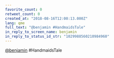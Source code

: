 ```yaml
---
favorite_count: 0
retweet_count: 0
created_at: "2018-08-16T12:00:13.000Z"
lang: qme
full_text: "@benjamin #HandmaidsTale"
in_reply_to_screen_name: benjamin
in_reply_to_status_id_str: "1029988560210984960"
---
```


[@benjamin](https://twitter.com/benjamin) #HandmaidsTale
